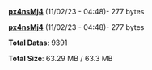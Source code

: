 [**px4nsMj4**](/data/px4nsMj4.txt) (11/02/23 - 04:48)- 277 bytes

[**px4nsMj4**](/data/px4nsMj4.txt) (11/02/23 - 04:48)- 277 bytes

**Total Datas**: 9391

**Total Size**: 63.29 MB / 63.3 MB